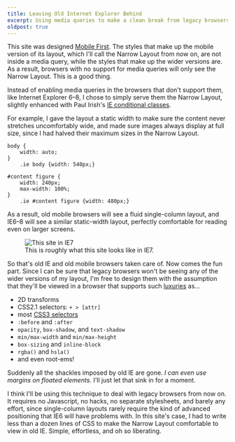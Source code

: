 ```yaml
---
title: Leaving Old Internet Explorer Behind
excerpt: Using media queries to make a clean break from legacy browsers.
oldpost: true
---
```


This site was designed [Mobile First](http://www.lukew.com/ff/entry.asp?933). The styles that make up the mobile version of its layout, which I'll call the Narrow Layout from now on, are not inside a media query, while the styles that make up the wider versions are. As a result, browsers with no support for media queries will only see the Narrow Layout. This is a good thing.

Instead of enabling media queries in the browsers that don't support them, like Internet Explorer 6–8, I chose to simply serve them the Narrow Layout, slightly enhanced with Paul Irish's [IE conditional classes](http://paulirish.com/2008/conditional-stylesheets-vs-css-hacks-answer-neither/).

For example, I gave the layout a static width to make sure the content never stretches uncomfortably wide, and made sure images always display at full size, since I had halved their maximum sizes in the Narrow Layout.

	body {
		width: auto;
	}
		.ie body {width: 540px;}

	#content figure {
		width: 240px;
		max-width: 100%;
	}
		.ie #content figure {width: 480px;}

As a result, old mobile browsers will see a fluid single-column layout, and IE6–8 will see a similar static-width layout, perfectly comfortable for reading even on larger screens.

<figure>
	<img src="/images/old-posts/leaving-old-IE-behind.jpg" alt="This site in IE7"/>
	<figcaption>This is roughly what this site looks like in IE7.</figcaption>
</figure>

So that's old IE and old mobile browsers taken care of. Now comes the fun part. Since I can be sure that legacy browsers won't be seeing any of the wider versions of my layout, I'm free to design them with the assumption that they'll be viewed in a browser that supports such [luxuries](http://caniuse.com/#eras=now,near,far&cats=CSS) as…

- 2D transforms
- CSS2.1 selectors: `+ > [attr]`
- most [CSS3 selectors](http://www.quirksmode.org/css/contents.html#CSS3)
- `:before` and `:after`
- `opacity`, `box-shadow`, and `text-shadow`
- `min/max-width` and `min/max-height`
- `box-sizing` and `inline-block`
- `rgba()` and `hsla()`
- and even root-ems!

Suddenly all the shackles imposed by old IE are gone. _I can even use margins on floated elements._ I'll just let that sink in for a moment.

I think I'll be using this technique to deal with legacy browsers from now on. It requires no Javascript, no hacks, no separate stylesheets, and barely any effort, since single-column layouts rarely require the kind of advanced positioning that IE6 will have problems with. In this site's case, I had to write less than a dozen lines of CSS to make the Narrow Layout comfortable to view in old IE. Simple, effortless, and oh so liberating.

